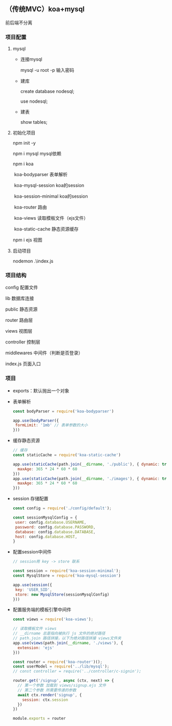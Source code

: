 ## （传统MVC）koa+mysql

前后端不分离

### 项目配置

1. mysql

   - 连接mysql

     mysql -u root -p 输入密码

   - 建库

     create database nodesql;

     use nodesql;

   - 建表

     show tables;

2. 初始化项目

   npm init -y

   npm i mysql mysql依赖

   npm i koa 

   ​			koa-bodyparser 表单解析

   ​			koa-mysql-session  koa的session

   ​			koa-session-minimal koa的session
   
   ​			koa-router 路由
   
   ​			koa-views 读取模板文件（ejs文件）
   
   ​			koa-static-cache 静态资源缓存
   
   npm i ejs 视图

3. 启动项目

   nodemon .\index.js

### 项目结构

config 配置文件

lib 数据库连接

public 静态资源

router 路由层

views 视图层

controller 控制层

middlewares 中间件（判断是否登录）

index.js 页面入口



### 项目

- exports：默认抛出一个对象

- 表单解析

  ```js
  const bodyParser = require('koa-bodyparser')
  
  app.use(bodyParser({
   formLimit: '1mb' // 表单参数的大小
  }))
  ```

- 缓存静态资源

  ```js
  // 缓存
  const staticCache = require('koa-static-cache')
  
  app.use(staticCache(path.join(__dirname, './public'), { dynamic: true }, {
    maxAge: 365 * 24 * 60 * 60
  }))
  app.use(staticCache(path.join(__dirname, './images'), { dynamic: true }, {
    maxAge: 365 * 24 * 60 * 60
  }))
  ```

- session 存储配置

  ```js
  const config = require('./config/default');
  
  const sessionMysqlConfig = {
   user: config.database.USERNAME,
   password: config.database.PASSWORD,
   database: config.database.DATABASE,
   host: config.database.HOST,
  }
  ```

- 配置session中间件

  ```js
  // session用 key -> store 联系
  
  const session = require('koa-session-minimal');
  const MysqlStore = require('koa-mysql-session')
  
  app.use(session({
   key: 'USER_SID',
   store: new MysqlStore(sessionMysqlConfig)
  }))
  ```

- 配置服务端的模板引擎中间件

  ```js
  const views = require('koa-views');
  
  // 读取模板文件 views
  // __dirname 总是指向被执行 js 文件的绝对路径
  // path.join 路径拼接，以下为绝对路径拼接 views文件夹
  app.use(views(path.join(__dirname, './views'), {
    extension: 'ejs'
  }))
  ```

  ```js
  const router = require('koa-router')();
  const userModel = require('../lib/mysql');
  // const controller = require('../controller/c-signin');
  
  router.get('/signup', async (ctx, next) => {
    // 第一个参数 加载到 views/signup.ejs 文件 
    // 第二个参数 所需要传递的参数
    await ctx.render('signup', {
      session: ctx.session
    })
  })
  
  module.exports = router
  ```

  